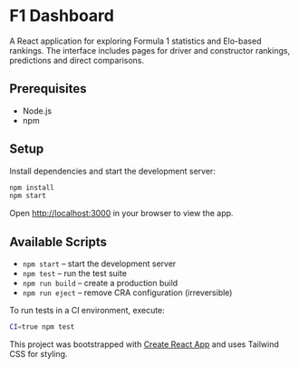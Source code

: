 # F1 Dashboard

A React application for exploring Formula 1 statistics and Elo-based rankings. The interface includes pages for driver and constructor rankings, predictions and direct comparisons.

## Prerequisites
- Node.js
- npm

## Setup
Install dependencies and start the development server:

```bash
npm install
npm start
```

Open <http://localhost:3000> in your browser to view the app.

## Available Scripts
- `npm start` – start the development server
- `npm test` – run the test suite
- `npm run build` – create a production build
- `npm run eject` – remove CRA configuration (irreversible)

To run tests in a CI environment, execute:

```bash
CI=true npm test
```

This project was bootstrapped with [Create React App](https://github.com/facebook/create-react-app) and uses Tailwind CSS for styling.
